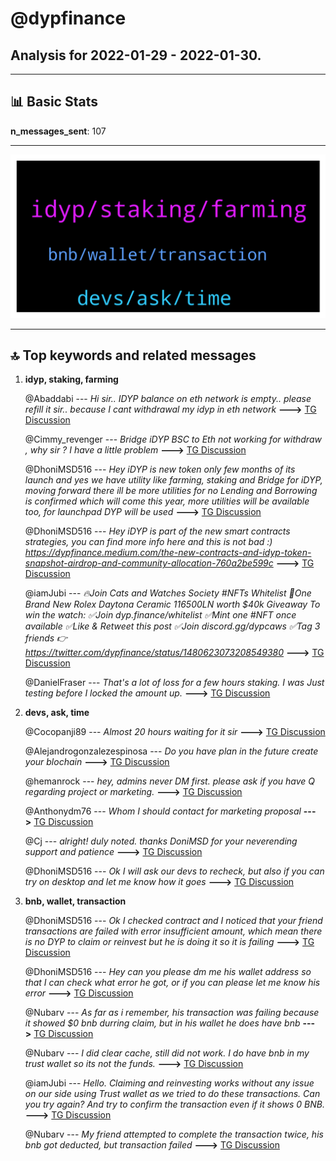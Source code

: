 # **@dypfinance**
 ## Analysis for **2022-01-29** - **2022-01-30**.

---

## 📊 **Basic Stats**

**n_messages_sent**: 107

---
![wordcloud](dypfinance_1Days_wordcloud.png)

---


## 🔝 **Top keywords and related messages**

1. **idyp, staking, farming**

    @Abaddabi --- *Hi sir.. IDYP balance on eth network is empty.. please refill it sir.. because I cant withdrawal my idyp in eth network* **--->** [TG Discussion](https://t.me/dypfinance/243545)

    @Cimmy_revenger --- *Bridge iDYP BSC to Eth not working for withdraw , why sir  ? I have  a little problem* **--->** [TG Discussion](https://t.me/dypfinance/243506)

    @DhoniMSD516 --- *Hey iDYP is new token only few months of its launch and yes we have utility like farming, staking and Bridge for iDYP, moving forward there ill be more utilities for no Lending and Borrowing is confirmed which will come this year, more utilities will be available too, for launchpad DYP will be used* **--->** [TG Discussion](https://t.me/dypfinance/243601)

    @DhoniMSD516 --- *Hey iDYP is part of the new smart contracts strategies, you can find more info here and this is not bad :)  https://dypfinance.medium.com/the-new-contracts-and-idyp-token-snapshot-airdrop-and-community-allocation-760a2be599c* **--->** [TG Discussion](https://t.me/dypfinance/243391)

    @iamJubi --- *🔥Join Cats and Watches Society #NFTs Whitelist 🎉One Brand New Rolex Daytona Ceramic 116500LN worth $40k Giveaway  To win the watch: ✅Join dyp.finance/whitelist ✅Mint one #NFT once available ✅Like & Retweet this post ✅Join discord.gg/dypcaws ✅Tag 3 friends  👉https://twitter.com/dypfinance/status/1480623073208549380* **--->** [TG Discussion](https://t.me/dypfinance/243569)

    @DanielFraser --- *That's a lot of loss for a few hours staking. I was Just testing before I locked the amount up.* **--->** [TG Discussion](https://t.me/dypfinance/243631)

2. **devs, ask, time**

    @Cocopanji89 --- *Almost 20 hours waiting for it sir* **--->** [TG Discussion](https://t.me/dypfinance/243584)

    @Alejandrogonzalezespinosa --- *Do you have plan in the future create your blochain* **--->** [TG Discussion](https://t.me/dypfinance/243279)

    @hemanrock --- *hey, admins never DM first. please ask if you have Q regarding project or marketing.* **--->** [TG Discussion](https://t.me/dypfinance/243283)

    @Anthonydm76 --- *Whom I should contact for marketing proposal* **--->** [TG Discussion](https://t.me/dypfinance/243637)

    @Cj --- *alright! duly noted. thanks DoniMSD for your neverending support and patience* **--->** [TG Discussion](https://t.me/dypfinance/243624)

    @DhoniMSD516 --- *Ok I will ask our devs to recheck, but also if you can try on desktop and let me know how it goes* **--->** [TG Discussion](https://t.me/dypfinance/243372)

3. **bnb, wallet, transaction**

    @DhoniMSD516 --- *Ok I checked contract and I noticed that your friend transactions are failed with error insufficient amount, which mean there is no DYP to claim or reinvest but he is doing it so it is failing* **--->** [TG Discussion](https://t.me/dypfinance/243355)

    @DhoniMSD516 --- *Hey can you please dm me his wallet address so that I can check what error he got, or if you can please let me know his error* **--->** [TG Discussion](https://t.me/dypfinance/243347)

    @Nubarv --- *As far as i remember, his transaction was failing because it showed $0 bnb durring claim,   but in his wallet he does have bnb* **--->** [TG Discussion](https://t.me/dypfinance/243350)

    @Nubarv --- *I did clear cache, still did not work.  I do have bnb in my trust wallet so its not the funds.* **--->** [TG Discussion](https://t.me/dypfinance/243328)

    @iamJubi --- *Hello. Claiming and reinvesting works without any issue on our side using Trust wallet as we tried to do these transactions. Can you try again? And try to confirm the transaction even if it shows 0 BNB.* **--->** [TG Discussion](https://t.me/dypfinance/243345)

    @Nubarv --- *My friend attempted to complete the transaction twice, his bnb got deducted, but transaction failed* **--->** [TG Discussion](https://t.me/dypfinance/243346)

